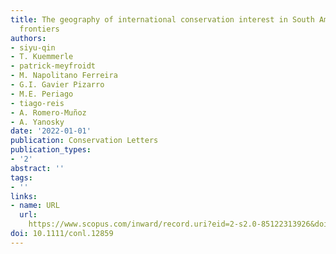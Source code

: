 ```yaml
---
title: The geography of international conservation interest in South American deforestation
  frontiers
authors:
- siyu-qin
- T. Kuemmerle
- patrick-meyfroidt
- M. Napolitano Ferreira
- G.I. Gavier Pizarro
- M.E. Periago
- tiago-reis
- A. Romero-Muñoz
- A. Yanosky
date: '2022-01-01'
publication: Conservation Letters
publication_types:
- '2'
abstract: ''
tags:
- ''
links:
- name: URL
  url: 
    https://www.scopus.com/inward/record.uri?eid=2-s2.0-85122313926&doi=10.1111%2fconl.12859&partnerID=40&md5=ff8db3db6de1f6c5cd137d10ba2b0ddf
doi: 10.1111/conl.12859
---
```

